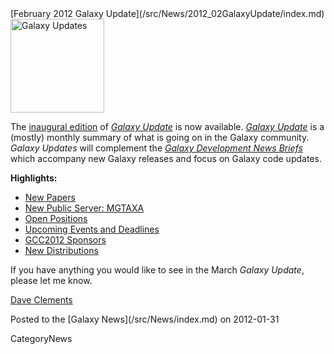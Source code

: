 <div class='newsItemHeader'>[February 2012 Galaxy Update](/src/News/2012_02GalaxyUpdate/index.md)</div>

<div class='right'><a href='/src/GalaxyUpdates/2012_02/index.md'><img src="/src/Images/Logos/GalaxyUpdate200.png" alt="Galaxy Updates" width=150 /></a></div>

The [inaugural edition](/src/GalaxyUpdates/2012_02/index.md) of *[Galaxy Update](/src/GalaxyUpdates/index.md)* is now available.  *[Galaxy Update](/src/GalaxyUpdates/index.md)* is a (mostly) monthly summary of what is going on in the Galaxy community.  *Galaxy Updates* will complement the *[Galaxy Development News Briefs](/src/DevNewsBriefs/index.md)* which accompany new Galaxy releases and focus on Galaxy code updates.

**Highlights:**

* [New Papers](/src/GalaxyUpdates/2012_02/index.md#new-papers)
* [New Public Server: MGTAXA](/src/GalaxyUpdates/2012_02/index.md#new-public-server-mgtaxa)
* [Open Positions](/src/GalaxyUpdates/2012_02/index.md#whos-hiring)
* [Upcoming Events and Deadlines](/src/GalaxyUpdates/2012_02/index.md#upcoming-events-and-deadlines)
* [GCC2012 Sponsors](/src/GalaxyUpdates/2012_02/index.md#gcc2012-sponsors)
* [New Distributions](/src/GalaxyUpdates/2012_02/index.md#new-distributions)

If you have anything you would like to see in the March *Galaxy Update*, please let me know.

[Dave Clements](/src/DaveClements/index.md)

<div class='newsItemFooter'>Posted to the [Galaxy News](/src/News/index.md) on 2012-01-31</div>

CategoryNews
